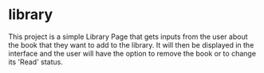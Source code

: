 # library

This project is a simple Library Page that gets inputs from the
user about the book that they want to add to the library. 
It will then be displayed in the interface and the user will have the option to remove the book or to change its 'Read' status.